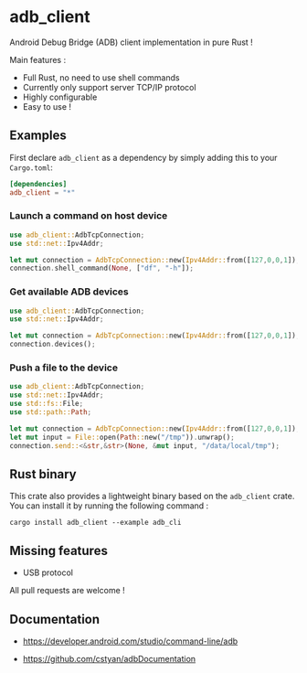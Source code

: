 # adb_client

Android Debug Bridge (ADB) client implementation in pure Rust !

Main features :

- Full Rust, no need to use shell commands
- Currently only support server TCP/IP protocol
- Highly configurable
- Easy to use !

## Examples

First declare `adb_client` as a dependency by simply adding this to your `Cargo.toml`:

```toml
[dependencies]
adb_client = "*"
```

### Launch a command on host device

```rust
use adb_client::AdbTcpConnection;
use std::net::Ipv4Addr;

let mut connection = AdbTcpConnection::new(Ipv4Addr::from([127,0,0,1]), 5037);
connection.shell_command(None, ["df", "-h"]);
```

### Get available ADB devices

```rust
use adb_client::AdbTcpConnection;
use std::net::Ipv4Addr;

let mut connection = AdbTcpConnection::new(Ipv4Addr::from([127,0,0,1]), 5037);
connection.devices();
```

### Push a file to the device

```rust
use adb_client::AdbTcpConnection;
use std::net::Ipv4Addr;
use std::fs::File;
use std::path::Path;

let mut connection = AdbTcpConnection::new(Ipv4Addr::from([127,0,0,1]), 5037);
let mut input = File::open(Path::new("/tmp")).unwrap();
connection.send::<&str,&str>(None, &mut input, "/data/local/tmp");
```

## Rust binary

This crate also provides a lightweight binary based on the `adb_client` crate. You can install it by running the following command :

```shell
cargo install adb_client --example adb_cli 
```

## Missing features

- USB protocol

All pull requests are welcome !

## Documentation

- <https://developer.android.com/studio/command-line/adb>

- <https://github.com/cstyan/adbDocumentation>
